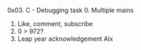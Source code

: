 0x03. C - Debugging
task
0. Multiple mains
1. Like, comment, subscribe
2. 0 > 972?
3. Leap year
acknowledgement 
Alx
